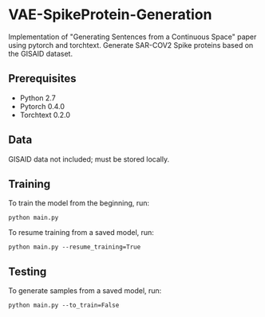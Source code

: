 # VAE-SpikeProtein-Generation
Implementation of "Generating Sentences from a Continuous Space" paper using pytorch and torchtext. Generate SAR-COV2 Spike proteins based on the GISAID dataset.

## Prerequisites
* Python 2.7
* Pytorch 0.4.0
* Torchtext 0.2.0

## Data
GISAID data not included; must be stored locally.

## Training
To train the model from the beginning, run:
```
python main.py
```
To resume training from a saved model, run:
```
python main.py --resume_training=True
```
## Testing
To generate samples from a saved model, run:
```
python main.py --to_train=False
```
